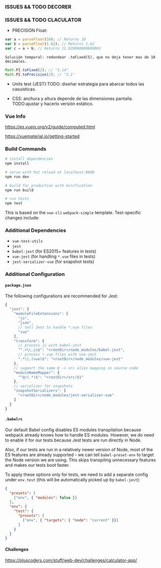 ### ISSUES && TODO DECORER

### ISSUES && TODO CLACULATOR



- PRECISIÓN Float:
 
``` js   
var a = parseFloat(10); // Returns 10
var b = parseFloat(1.62); // Returns 1.62
var c = a + b; // Returns 11.620000000000001
``` 
    Solución temporal: redondear .toFixed(5), que no deja tener mas de 10 decimales.

``` js  
Math.PI.toFixed(2); // "3.14"
Math.PI.toPrecision(2); // "3.1"
``` 

- Units test (JEST):TODO: diseñar estrategia para abarcar todos las casuísticas. 

- CSS: anchura y altura depende de las dimensiones pantalla. TODO:ajustar y hacerlo versión estático.

### Vue Info

https://es.vuejs.org/v2/guide/computed.html

https://vuematerial.io/getting-started

### Build Commands

``` bash
# install dependencies
npm install

# serve with hot reload at localhost:8080
npm run dev

# build for production with minification
npm run build

# run tests
npm test
```
 This is based on the `vue-cli` `webpack-simple` template. Test-specific changes include:

### Additional Dependencies

- `vue-test-utils`
- `jest`
- `babel-jest` (for ES2015+ features in tests)
- `vue-jest` (for handling `*.vue` files in tests)
- `jest-serializer-vue` (for snapshot tests)

### Additional Configuration

#### `package.json`

The following configurations are recommended for Jest:

``` js
{
  "jest": {
    "moduleFileExtensions": [
      "js",
      "json",
      // tell Jest to handle *.vue files
      "vue"
    ],
    "transform": {
      // process js with babel-jest
      "^.+\\.js$": "<rootDir>/node_modules/babel-jest",
      // process *.vue files with vue-jest
      ".*\\.(vue)$": "<rootDir>/node_modules/vue-jest"
    },
    // support the same @ -> src alias mapping in source code
    "moduleNameMapper": {
      "^@/(.*)$": "<rootDir>/src/$1"
    },
    // serializer for snapshots
    "snapshotSerializers": [
      "<rootDir>/node_modules/jest-serializer-vue"
    ]
  }
}
```

#### `.babelrc`

Our default Babel config disables ES modules transpilation because webpack already knows how to handle ES modules. However, we do need to enable it for our tests because Jest tests are run directly in Node.

Also, if our tests are run in a relatively newer version of Node, most of the ES features are already supported - we can tell `babel-preset-env` to target the Node version we are using. This skips transpiling unnecessary features and makes our tests boot faster.

To apply these options only for tests, we need to add a separate config under `env.test` (this will be automatically picked up by `babel-jest`):

``` json
{
  "presets": [
    ["env", { "modules": false }]
  ],
  "env": {
    "test": {
      "presets": [
        ["env", { "targets": { "node": "current" }}]
      ]
    }
  }
}
```

#### Challenges
https://pluscoders.com/stuff/web-dev/challenges/calculator-app/

